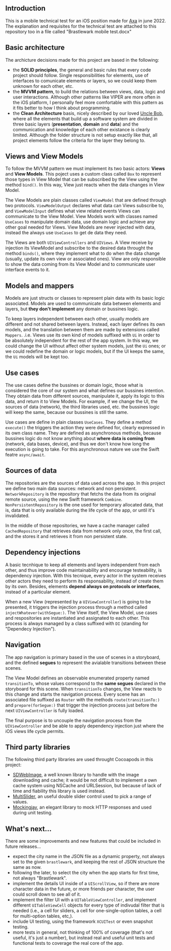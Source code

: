 ## Introduction

This is a mobile technical test for an iOS position made for [Axa](https://www.axa.com/en) in june 2022. The explanation and requisites for the technical test are attached to this repository too in a file called "Brastlewark mobile test.docx"


## Basic architecture

The archicture decisions made for this project are based in the following:
- the **SOLID principles**, the general and basic rules that every code project should follow. Single responsibilities for elements, use of interfaces to comunicate elements or layers, so we could keep them unknown for each other, etc. 
- the **MVVM pattern**, to build the relations between views, data, logic and user interactions. Although other patterns like VIPER are more often in the iOS platform, I personally feel more comfortable with this pattern as it fits better to how I think about programming. 
- the **Clean Architecture** basis, nicely described by our loved [Uncle Bob](https://blog.cleancoder.com/uncle-bob/2012/08/13/the-clean-architecture.html), where all the elements that build up a software system are divided in three basic layers (**presentation**, **domain** and **data**) and the communication and knowledge of each other existance is clearly limited. Although the folder structure is not setup exactly like that, all project elements follow the criteria for the layer they belong to.


## Views and View Models

To follow the MVVM pattern we must implement its two basic actors: **Views** and **View Models**. This poject uses a custom class called `Box` to represent those types in View Model that can be subscribed by the View using the method `bind()`. In this way, View just reacts when the data changes in View Model.

The View Models are plain classes called `ViewModel` that are defined through two protocols. `ViewModelOutput` declares what data can Views subscribe to, and `ViewModelInput` defines what view related events Views can communicate to the View Model. View Models work with classes named `UseCases` to manipulate domain data, use domain logic and achieve any other goal needed for Views. View Models are never injected with data, instead the always use `UseCases` to get de data they need.

The Views are both `UIViewControllers` and `UIViews`. A View receive by injection its ViewModel and subscribe to the desired data throught the method `binds()`, where they implement what to do when the data change (usually, update its own view or associated ones). View are only responsible to show the data coming from its View Model and to communicate user interface events to it.


## Models and mappers

Models are just structs or classes to represent plain data with its basic logic associated. Models are used to communicate data between elements and layers, but **they don't implement** any domain or bussines logic.

To keep layers independent between each other, usually models are different and not shared between layers. Instead, each layer defines its own models, and the translation between them are made by extensions called `Mappers`. .i.e. Views use its own kind of models suffixed with `Ui` in order to be absolutely independent for the rest of the app system. In this way, we could change the UI without affect other system models, just the `Ui` ones; or we could redefine the domain or logic models, but if the UI keeps the same, the `Ui` models will be kept too.


## Use cases

The use cases define the bussines or domain logic, those what is considered the core of our system and what defines our bussines intention. They obtain data from different sources, manipulate it, apply its logic to this data, and return it to View Models. For example, if we change the UI, the sources of data (network), the third libraries used, etc. the bussines logic will keep the same, because our bussines is still the same.

Use cases are define in plain classes `UseCases`. They define a method `execute()` the triggers the action they were defined for, clearly expressed in its own class name. They are defined as asynchronous methods, because bussines logic do not know anything about **where data is coming from** (network, data bases, device), and thus we don't know how long the execution is going to take. For this asynchronous nature we use the Swift featre `async/await`.


## Sources of data

The repositories are the sources of data used across the app. In this project we define two main data sources: network and non persistent. `NetworkRepository` is the repository that fetchs the data from its original remote source, using the new Swift framework `Combine`. `NonPersistentRepository` is the one used for temporary allocated data, that is, data that is only available during the life cycle of the app, or until it's invalidated.

In the middle of those repositories, we have a cache manager called `CachedRepository` that retrieves data from network only once, the first call, and the stores it and retrieves it from non persistent state.


## Dependency injections

A basic tecnhique to keep all elements and layers independent from each other, and thus improve code maintainability and encourage testeability, is dependency injection. With this tecnique, every actor in the system receives other actors they need to perform its responsability, instead of create them by its own. Besides, elements **depend always on protocols or interfaces**, instead of a particular element.

When a new View (represented by a `UIViewController`) is going to be presented, it triggers the injection process through a method called `injectWhatever(withSegue:)`. The View itself, the View Model, use cases and respositories are instantiated and assignated to each other. This process is always managed by a class suffixed with `DI` (standing for "Dependecy Injection").


## Navigation

The app navigation is primary based in the use of scenes in a storyboard, and the defined **segues** to represent the avialable transitions between these scenes.

The View Model defines an observable enumerated property named `transitionTo`, whose values correspond to the **same segues** declared in the storyboard for this scene. When `transitionTo` changes, the View reacts to this change and starts the navigation process. Every scene has an associated file suffixed as `Router` with the methods `route(transitionTo:)` and `prepare(forSegue:)` that trigger the injection process just before the next `UIViewController` is fully loaded.

The final purpose is to uncouple the navigation process from the `UIViewController` and be able to apply dependency injection just where the iOS views life cycle permits.


## Third party libraries

The following third party libraries are used throught Cocoapods in this project:

- [SDWebImage](https://github.com/SDWebImage/SDWebImage), a well known library to handle with the image downloading and cache; it would be not difficult to implement a own cache system using NSCache and URLSession, but because of lack of time and fiability this library is used instead.
- [MultiSlider](https://github.com/yonat/MultiSlider), an useful double slider control used to pick a range of values.
- [Mockingjay](https://github.com/kylef/Mockingjay), an elegant library to mock HTTP responses and used during unit testing.


## What's next...

There are some improvements and new features that could be included in future releases...
- expect the city name in the JSON file as a dynamic property, not always set to the given `brastlewark`, and keeping the rest of JSON structure the same as now.
- following the later, to select the city when the app starts for first time, not always "Brastlewark".
- implement the details UI inside of a `UIScrollView`, so if there are more character data in the future, or more friends per character, the user could scroll down to see all of it.
- implement the filter UI with a `UITableViewController`, and implement different `UITableViewCell` objects for every type of indivudal filter that is needed (i.e., a cell for sliders, a cell for one-single-option tables, a cell for multi-option tables, etc,).
- include UI testing, using the framework `XCUITest` or even snapshot testing.
- more tests in general, not thinking of 100% of coverage (that's not useful, it's just a number), but instead real and useful unit tests and functional tests to coverage the real core of the app.
